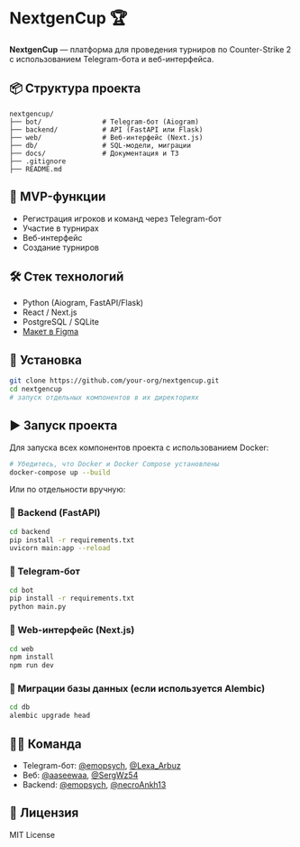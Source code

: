 # NextgenCup 🏆

**NextgenCup** — платформа для проведения турниров по Counter-Strike 2 с использованием Telegram-бота и веб-интерфейса.

## 📦 Структура проекта

```
nextgencup/
├── bot/               # Telegram-бот (Aiogram)
├── backend/           # API (FastAPI или Flask)
├── web/               # Веб-интерфейс (Next.js)
├── db/                # SQL-модели, миграции
├── docs/              # Документация и ТЗ
├── .gitignore
├── README.md
```

## 🚀 MVP-функции
- Регистрация игроков и команд через Telegram-бот
- Участие в турнирах
- Веб-интерфейс
- Создание турниров

## 🛠️ Стек технологий
- Python (Aiogram, FastAPI/Flask)
- React / Next.js
- PostgreSQL / SQLite
- [Макет в Figma](https://www.figma.com/board/aQ2wJjgAqv5F4tHpTRYiTr/Untitled?node-id=0-1&t=n0QZH3CfRSOWJjeo-1)

## 🧪 Установка
```bash
git clone https://github.com/your-org/nextgencup.git
cd nextgencup
# запуск отдельных компонентов в их директориях
```

## ▶️ Запуск проекта

Для запуска всех компонентов проекта с использованием Docker:

```bash
# Убедитесь, что Docker и Docker Compose установлены
docker-compose up --build
```

Или по отдельности вручную:

### 🔹 Backend (FastAPI)
```bash
cd backend
pip install -r requirements.txt
uvicorn main:app --reload
```

### 🔹 Telegram-бот
```bash
cd bot
pip install -r requirements.txt
python main.py
```

### 🔹 Web-интерфейс (Next.js)
```bash
cd web
npm install
npm run dev
```

### 💾 Миграции базы данных (если используется Alembic)
```bash
cd db
alembic upgrade head
```

## 🧑‍💻 Команда
- Telegram-бот: [@emopsych](https://t.me/emopsych), [@Lexa_Arbuz](https://t.me/Lexa_Arbuz)
- Веб: [@aaseewaa](https://t.me/aaseewaa), [@SergWz54](https://t.me/SergWz54)
- Backend: [@emopsych](https://t.me/emopsych), [@necroAnkh13](https://t.me/necroAnkh13)

## 📄 Лицензия
MIT License
